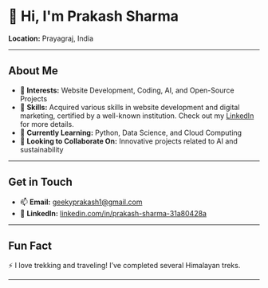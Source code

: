 # 👋 Hi, I'm Prakash Sharma

**Location:** Prayagraj, India

---

## About Me

- 👀 **Interests:** Website Development, Coding, AI, and Open-Source Projects
- 🌱 **Skills:** Acquired various skills in website development and digital marketing, certified by a well-known institution. Check out my [LinkedIn](https://in.linkedin.com/in/prakash-sharma-31a80428a?original_referer=https%3A%2F%2Fwww.google.com%2F) for more details.
- 🌱 **Currently Learning:** Python, Data Science, and Cloud Computing
- 💞️ **Looking to Collaborate On:** Innovative projects related to AI and sustainability

---

## Get in Touch

- 📫 **Email:** [geekyprakash1@gmail.com](mailto:geekyprakash1@gmail.com)
- 💼 **LinkedIn:** [linkedin.com/in/prakash-sharma-31a80428a](https://in.linkedin.com/in/prakash-sharma-31a80428a?original_referer=https%3A%2F%2Fwww.google.com%2F)

---

## Fun Fact

⚡ I love trekking and traveling! I’ve completed several Himalayan treks.

---

<!---
prakashsharma19/prakashsharma19 is a ✨ special ✨ repository because its `README.md` (this file) appears on your GitHub profile.
You can click the Preview link to take a look at your changes.
--->
